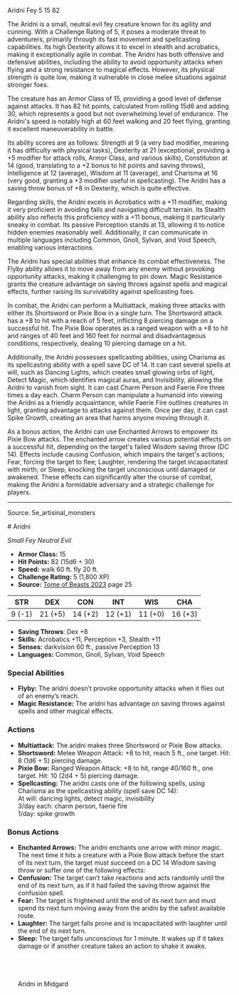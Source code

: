<MonsterName/>Aridni</MonsterName>
<CreatureType/>Fey</CreatureType>
<CR/>5</CR>
<AC/>15</AC>
<HP/>82</HP>
<summary>The Aridni is a small, neutral evil fey creature known for its agility and cunning. With a Challenge Rating of 5, it poses a moderate threat to adventurers, primarily through its fast movement and spellcasting capabilities. Its high Dexterity allows it to excel in stealth and acrobatics, making it exceptionally agile in combat. The Aridni has both offensive and defensive abilities, including the ability to avoid opportunity attacks when flying and a strong resistance to magical effects. However, its physical strength is quite low, making it vulnerable in close melee situations against stronger foes. </summary>

<detail>

The creature has an Armor Class of 15, providing a good level of defense against attacks. It has 82 hit points, calculated from rolling 15d6 and adding 30, which represents a good but not overwhelming level of endurance. The Aridni's speed is notably high at 60 feet walking and 20 feet flying, granting it excellent maneuverability in battle.

Its ability scores are as follows: Strength at 9 (a very bad modifier, meaning it has difficulty with physical tasks), Dexterity at 21 (exceptional, providing a +5 modifier for attack rolls, Armor Class, and various skills), Constitution at 14 (good, translating to a +2 bonus to hit points and saving throws), Intelligence at 12 (average), Wisdom at 11 (average), and Charisma at 16 (very good, granting a +3 modifier useful in spellcasting). The Aridni has a saving throw bonus of +8 in Dexterity, which is quite effective.

Regarding skills, the Aridni excels in Acrobatics with a +11 modifier, making it very proficient in avoiding falls and navigating difficult terrain. Its Stealth ability also reflects this proficiency with a +11 bonus, making it particularly sneaky in combat. Its passive Perception stands at 13, allowing it to notice hidden enemies reasonably well. Additionally, it can communicate in multiple languages including Common, Gnoll, Sylvan, and Void Speech, enabling various interactions.

The Aridni has special abilities that enhance its combat effectiveness. The Flyby ability allows it to move away from any enemy without provoking opportunity attacks, making it challenging to pin down. Magic Resistance grants the creature advantage on saving throws against spells and magical effects, further raising its survivability against spellcasting foes.

In combat, the Aridni can perform a Multiattack, making three attacks with either its Shortsword or Pixie Bow in a single turn. The Shortsword attack has a +8 to hit with a reach of 5 feet, inflicting 8 piercing damage on a successful hit. The Pixie Bow operates as a ranged weapon with a +8 to hit and ranges of 40 feet and 160 feet for normal and disadvantageous conditions, respectively, dealing 10 piercing damage on a hit.

Additionally, the Aridni possesses spellcasting abilities, using Charisma as its spellcasting ability with a spell save DC of 14. It can cast several spells at will, such as Dancing Lights, which creates small glowing orbs of light, Detect Magic, which identifies magical auras, and Invisibility, allowing the Aridni to vanish from sight. It can cast Charm Person and Faerie Fire three times a day each. Charm Person can manipulate a humanoid into viewing the Aridni as a friendly acquaintance, while Faerie Fire outlines creatures in light, granting advantage to attacks against them. Once per day, it can cast Spike Growth, creating an area that harms anyone moving through it.

As a bonus action, the Aridni can use Enchanted Arrows to empower its Pixie Bow attacks. The enchanted arrow creates various potential effects on a successful hit, depending on the target's failed Wisdom saving throw (DC 14). Effects include causing Confusion, which impairs the target's actions; Fear, forcing the target to flee; Laughter, rendering the target incapacitated with mirth; or Sleep, knocking the target unconscious until damaged or awakened. These effects can significantly alter the course of combat, making the Aridni a formidable adversary and a strategic challenge for players.</detail>



---

Source: 5e_artisinal_monsters

<statblock>
# Aridni

*Small* *Fey* *Neutral Evil*

- **Armor Class:** 15
- **Hit Points:** 82 (15d6 + 30)
- **Speed:** walk 60 ft. fly 20 ft.
- **Challenge Rating:** 5 (1,800 XP)
- **Source:** [Tome of Beasts 2023](https://koboldpress.com/kpstore/product/tome-of-beasts-1-2023-edition/) page 25

| STR | DEX | CON | INT | WIS | CHA |
| --- | --- | --- | --- | --- | --- |
| 9 (-1) | 21 (+5) | 14 (+2) | 12 (+1) | 11 (+0) | 16 (+3) |

- **Saving Throws**: Dex +8
- **Skills:** Acrobatics +11, Perception +3, Stealth +11
- **Senses:** darkvision 60 ft., passive Perception 13
- **Languages:** Common, Gnoll, Sylvan, Void Speech

### Special Abilities

- **Flyby:** The aridni doesn’t provoke opportunity attacks when it flies out of an enemy’s reach.
- **Magic Resistance:** The aridni has advantage on saving throws against spells and other magical effects.

### Actions

- **Multiattack:** The aridni makes three Shortsword or Pixie Bow attacks.
- **Shortsword:** Melee Weapon Attack: +8 to hit, reach 5 ft., one target. Hit: 8 (1d6 + 5) piercing damage.
- **Pixie Bow:** Ranged Weapon Attack: +8 to hit, range 40/160 ft., one target. Hit: 10 (2d4 + 5) piercing damage.
- **Spellcasting:** The aridni casts one of the following spells, using Charisma as the spellcasting ability (spell save DC 14):<br>At will: dancing lights, detect magic, invisibility<br>3/day each: charm person, faerie fire<br>1/day: spike growth

### Bonus Actions

- **Enchanted Arrows:** The aridni enchants one arrow with minor magic. The next time it hits a creature with a Pixie Bow attack before the start of its next turn, the target must succeed on a DC 14 Wisdom saving throw or suffer one of the following effects:
- **Confusion:** The target can’t take reactions and acts randomly until the end of its next turn, as if it had failed the saving throw against the confusion spell.
- **Fear:** The target is frightened until the end of its next turn and must spend its next turn moving away from the aridni by the safest available route.
- **Laughter:** The target falls prone and is incapacitated with laughter until the end of its next turn.
- **Sleep:** The target falls unconscious for 1 minute. It wakes up if it takes damage or if another creature takes an action to shake it awake.<br><br><br><br><br>Aridni in Midgard
</statblock>



